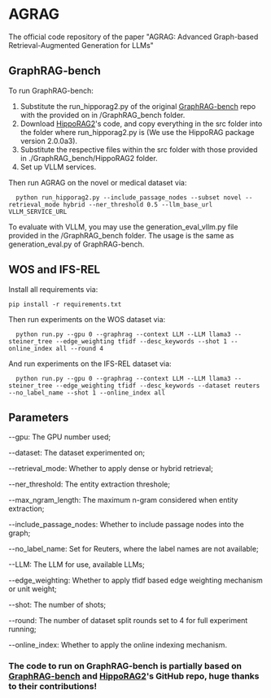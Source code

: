# AGRAG
The official code repository of the paper "AGRAG: Advanced Graph-based Retrieval-Augmented Generation for LLMs"

## GraphRAG-bench

To run GraphRAG-bench: 

1. Substitute the run_hipporag2.py of the original [GraphRAG-bench](https://github.com/GraphRAG-Bench/GraphRAG-Benchmark/tree/main) repo with the provided on in /GraphRAG_bench folder.
2. Download [HippoRAG2](https://github.com/ianliuwd/HippoRAG2/tree/main)'s code, and copy everything in the src folder into the folder where run_hipporag2.py is (We use the HippoRAG package version 2.0.0a3).
3. Substitute the respective files within the src folder with those provided in ./GraphRAG_bench/HippoRAG2 folder.
4. Set up VLLM services.

Then run AGRAG on the novel or medical dataset via: 
```
  python run_hipporag2.py --include_passage_nodes --subset novel --retrieval_mode hybrid --ner_threshold 0.5 --llm_base_url VLLM_SERVICE_URL
```

To evaluate with VLLM, you may use the generation_eval_vllm.py file provided in the /GraphRAG_bench folder. The usage is the same as generation_eval.py of GraphRAG-bench.


## WOS and IFS-REL


Install all requirements via:

```
pip install -r requirements.txt
```

Then run experiments on the WOS dataset via: 

```
  python run.py --gpu 0 --graphrag --context LLM --LLM llama3 --steiner_tree --edge_weighting tfidf --desc_keywords --shot 1 --online_index all --round 4
```

And run experiments on the IFS-REL dataset via:

```
  python run.py --gpu 0 --graphrag --context LLM --LLM llama3 --steiner_tree --edge_weighting tfidf --desc_keywords --dataset reuters --no_label_name --shot 1 --online_index all
```

## Parameters


--gpu: The GPU number used;

--dataset: The dataset experimented on;

--retrieval_mode: Whether to apply dense or hybrid retrieval;

--ner_threshold: The entity extraction threshole;

--max_ngram_length: The maximum n-gram considered when entity extraction;

--include_passage_nodes: Whether to include passage nodes into the graph;

--no_label_name: Set for Reuters, where the label names are not available;

--LLM: The LLM for use, available LLMs;

--edge_weighting: Whether to apply tfidf based edge weighting mechanism or unit weight;

--shot: The number of shots;

--round: The number of dataset split rounds set to 4 for full experiment running;

--online_index: Whether to apply the online indexing mechanism.


### The code to run on GraphRAG-bench is partially based on [GraphRAG-bench](https://github.com/GraphRAG-Bench/GraphRAG-Benchmark/tree/main) and [HippoRAG2](https://github.com/ianliuwd/HippoRAG2/tree/main)'s GitHub repo, huge thanks to their contributions!
